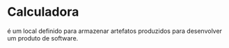 # Calculadora
é um local definido para armazenar artefatos produzidos para desenvolver um produto de software.
